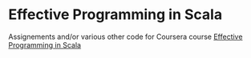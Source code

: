 # Effective Programming in Scala

Assignements and/or various other code for Coursera course [Effective Programming in Scala](https://www.coursera.org/learn/effective-scala)